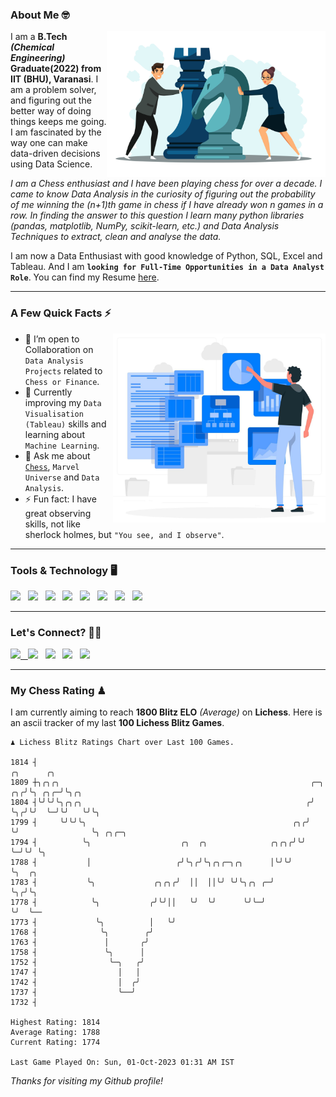 ### About Me 🤓
<img align="right" alt="Coding" width="350" src="https://github.com/Laxman-Lakhan/Laxman-Lakhan/blob/master/Assets/Chess_Vector.jpg">   

I am a **B.Tech** _**(Chemical Engineering)**_ **Graduate(2022) from IIT (BHU), Varanasi**. I am a problem solver, and figuring out the better way of doing things keeps me going. I am fascinated by the way one can make data-driven decisions using Data Science. 

_I am a Chess enthusiast and I have been playing chess for over a decade. I came to know Data Analysis in the curiosity of figuring out the probability of me winning the (n+1)th game in chess if I have already won n games in a row. In finding the answer to this question I learn many python libraries (pandas, matplotlib, NumPy, scikit-learn, etc.) and Data Analysis Techniques to extract, clean and analyse the data._

I am now a Data Enthusiast with good knowledge of Python, SQL, Excel and Tableau. And I am **`looking for Full-Time Opportunities in a Data Analyst Role`**. You can find my Resume
 [here](https://drive.google.com/file/d/1UIOoogRLj5eGQFQBkuvMmTISZVdl2Ok7/view?usp=sharing).


---

### A Few Quick Facts ⚡️
<img align="right" alt="Coding" width="340" src="https://github.com/Laxman-Lakhan/Laxman-Lakhan/blob/master/Assets/Data_Vector.jpg">   

- 🤝 I’m open to Collaboration on `Data Analysis Projects` related to `Chess or Finance`.
- 📖 Currently improving my `Data Visualisation (Tableau)` skills and learning about `Machine Learning`.
- 💬 Ask me about [`Chess`](https://lichess.org/@/YourKingIsInDanger), `Marvel Universe` and `Data Analysis`.
- ⚡️ Fun fact: I have great observing skills, not like sherlock holmes, but `"You see, and I observe"`.

---
### Tools & Technology 🖥

<img src="https://img.shields.io/badge/Python-white?logo=Python&logoColor=ColorName&style=ShieldStyle" /> &nbsp;
<img src="https://img.shields.io/badge/MySQL-white?logo=MySQL&logoColor=ColorName&style=ShieldStyle" /> &nbsp;
<img src="https://img.shields.io/badge/Tableau-white?logo=Tableau&logoColor=ColorName&style=ShieldStyle" /> &nbsp;
<img src="https://img.shields.io/badge/Excel-white?logo=Microsoft+Excel&logoColor=196F3D&style=ShieldStyle" /> &nbsp;
<img src="https://img.shields.io/badge/Jupyter-white?logo=Jupyter&logoColor=ColorName&style=ShieldStyle" /> &nbsp;
<img src="https://img.shields.io/badge/pandas-white?logo=Pandas&logoColor=000080&style=ShieldStyle" /> &nbsp;
<img src="https://img.shields.io/badge/numpy-white?logo=Numpy&logoColor=85C1E9&style=ShieldStyle" /> &nbsp;
<img src="https://img.shields.io/badge/scikit learn-white?logo=Scikit+Learn&logoColor=ColorName&style=ShieldStyle" /> &nbsp;



---

### Let's Connect? 🫳🏻

<a href="mailto:laxmansingh.lakhan@gmail.com"> <img src="https://img.icons8.com/fluent/48/000000/gmail.png" width="3.5%"/> &nbsp;
[<img src="https://img.icons8.com/color/48/000000/linkedin.png" width="3.5%"/>](https://www.linkedin.com/in/laxman-lakhan/)  &nbsp;
[<img src="https://img.icons8.com/fluent/48/000000/facebook-new.png" width="3.5%"/>](https://www.facebook.com/s.laxmanlakhan/)  &nbsp;
[<img src="https://img.icons8.com/fluent/48/000000/instagram-new.png" width="3.5%"/>](https://www.instagram.com/laxman.lakhan/)  &nbsp;
[<img src="https://img.icons8.com/color/48/000000/twitter.png" width="3.5%"/>](https://twitter.com/laxman__lakhan)  &nbsp;

 ---
  
### My Chess Rating ♟
  
I am currently aiming to reach **1800 Blitz ELO** *(Average)* on **Lichess**. Here is an ascii tracker of my last **100 Lichess Blitz Games**.

  ```
  ♟︎ 𝙻𝚒𝚌𝚑𝚎𝚜𝚜 𝙱𝚕𝚒𝚝𝚣 𝚁𝚊𝚝𝚒𝚗𝚐𝚜 𝙲𝚑𝚊𝚛𝚝 𝚘𝚟𝚎𝚛 𝙻𝚊𝚜𝚝 𝟷00 𝙶𝚊𝚖𝚎𝚜.
  
1814 ┤                                                                     ╭╮      ╭╮
1809 ┼╮╭╮╭╮                                                        ╭─╮  ╭╮╭╯╰╮ ╭╮╭─╯╰╮╭╮
1804 ┤╰╯╰╯╰╮╭╮╭╮                                                  ╭╯ ╰╮╭╯╰╯  ╰─╯╰╯   ╰╯╰╮
1799 ┤     ╰╯╰╯╰╮                                              ╭╮╭╯   ╰╯                ╰╮ ╭╮╭─╮
1794 ┤          ╰╮                    ╭╮  ╭╮              ╭╮╭╮╭╯╰╯                       ╰─╯╰╯ ╰╮
1788 ┤           │                   ╭╯╰╮╭╯╰╮╭╮╭─╮╭╮      │╰╯╰╯                                 ╰╮  ╭╮
1783 ┤           ╰╮             ╭╮╭╮╭╯  ││  ││╰╯ ╰╯╰╮╭╮ ╭─╯                                      ╰╮╭╯╰╮
1778 ┤            ╰╮           ╭╯╰╯││   ╰╯  ╰╯      ╰╯╰─╯                                         ╰╯  ╰──
1773 ┤             ╰╮          │   ╰╯
1768 ┤              ╰╮        ╭╯
1763 ┤               │       ╭╯
1758 ┤               ╰╮      │
1752 ┤                ╰─╮   ╭╯
1747 ┤                  │   │
1742 ┤                  │  ╭╯
1737 ┤                  ╰──╯
1732 ┤ 

Highest Rating: 1814
Average Rating: 1788
Current Rating: 1774 

Last Game Played On: Sun, 01-Oct-2023 01:31 AM IST
  ```
  
  
*Thanks for visiting my Github profile!*
